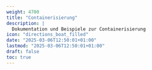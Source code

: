 ```yaml
---
weight: 4700
title: "Containerisierung"
description: |
  Dokumentation und Beispiele zur Containerisierung
icon: "directions_boat_filled"
date: "2025-03-06T12:50:01+01:00"
lastmod: "2025-03-06T12:50:01+01:00"
draft: false
toc: true
---
```

